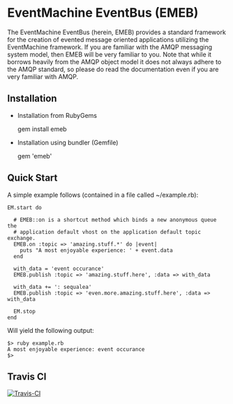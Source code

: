 EventMachine EventBus (EMEB)
============================

The EventMachine EventBus (herein, EMEB) provides a standard
framework for the creation of evented message oriented applications
utilizing the EventMachine framework. If you are familiar with the
AMQP messaging system model, then EMEB will be very familiar to you. Note
that while it borrows heavily from the AMQP object model it does not always
adhere to the AMQP standard, so please do read the documentation even if you
are very familiar with AMQP.

Installation
------------

* Installation from RubyGems

	gem install emeb

* Installation using bundler (Gemfile)

	gem 'emeb'

Quick Start
-----------

A simple example follows (contained in a file called ~/example.rb):

	EM.start do

	  # EMEB::on is a shortcut method which binds a new anonymous queue the 
	  # application default vhost on the application default topic exchange.
	  EMEB.on :topic => 'amazing.stuff.*' do |event|
	    puts "A most enjoyable experience: ' + event.data
	  end
	
	  with_data = 'event occurance'
	  EMEB.publish :topic => 'amazing.stuff.here', :data => with_data
	
	  with_data += ': sequalea'
	  EMEB.publish :topic => 'even.more.amazing.stuff.here', :data => with_data
	
	  EM.stop
	end

Will yield the following output:

	$> ruby example.rb
	A most enjoyable experience: event occurance
	$>

Travis CI
---------
[![Travis-CI](https://secure.travis-ci.org/3Crowd/emeb.png?branch=develop)](http://travis-ci.org/3Crowd/emeb)

